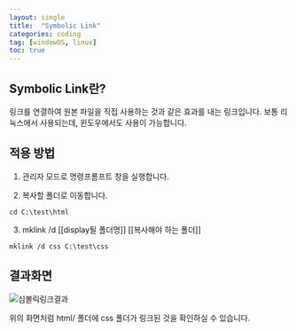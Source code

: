 ```yaml
---
layout: single
title:  "Symbolic Link"
categories: coding
tag: [windowOS, linux]
toc: true
---
```


## Symbolic Link란? 
링크를 연결하여 원본 파일을 직접 사용하는 것과 같은 효과를 내는 링크입니다. 
보통 리눅스에서 사용되는데, 윈도우에서도 사용이 가능합니다.

## 적용 방법
1. 관리자 모드로 명령프롬프트 창을 실행합니다.

2. 복사할 폴더로 이동합니다.
```shell
cd C:\test\html
```

3. mklink /d [[display될 폴더명]] [[복사해야 하는 폴더]]
```shell
mklink /d css C:\test\css
```

## 결과화면
![심볼릭링크결과](https://github.com/yelo-o/yelo-o.github.io/assets/64743180/ced55ce8-8525-4a3d-a409-ca8def14a031)

위의 화면처럼 html/ 폴더에 css 폴더가 링크된 것을 확인하실 수 있습니다.
